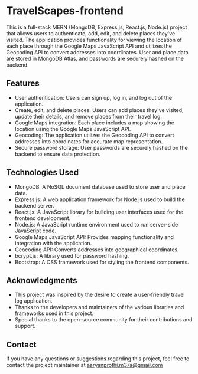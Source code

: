 # TravelScapes-frontend

This is a full-stack MERN (MongoDB, Express.js, React.js, Node.js) project that allows users to authenticate, add, edit, and delete places they've visited. The application provides functionality for viewing the location of each place through the Google Maps JavaScript API and utilizes the Geocoding API to convert addresses into coordinates. User and place data are stored in MongoDB Atlas, and passwords are securely hashed on the backend.

## Features

- User authentication: Users can sign up, log in, and log out of the application.
- Create, edit, and delete places: Users can add places they've visited, update their details, and remove places from their travel log.
- Google Maps integration: Each place includes a map showing the location using the Google Maps JavaScript API.
- Geocoding: The application utilizes the Geocoding API to convert addresses into coordinates for accurate map representation.
- Secure password storage: User passwords are securely hashed on the backend to ensure data protection.

## Technologies Used

- MongoDB: A NoSQL document database used to store user and place data.
- Express.js: A web application framework for Node.js used to build the backend server.
- React.js: A JavaScript library for building user interfaces used for the frontend development.
- Node.js: A JavaScript runtime environment used to run server-side JavaScript code.
- Google Maps JavaScript API: Provides mapping functionality and integration with the application.
- Geocoding API: Converts addresses into geographical coordinates.
- bcrypt.js: A library used for password hashing.
- Bootstrap: A CSS framework used for styling the frontend components.


## Acknowledgments

- This project was inspired by the desire to create a user-friendly travel log application.
- Thanks to the developers and maintainers of the various libraries and frameworks used in this project.
- Special thanks to the open-source community for their contributions and support.

## Contact

If you have any questions or suggestions regarding this project, feel free to contact the project maintainer at aaryanprothi.m37a@gmail.com
